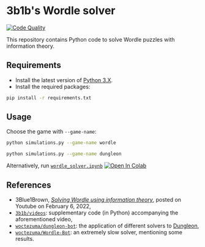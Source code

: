 # 3b1b's Wordle solver

[![Code Quality][codacy-image]][codacy]

This repository contains Python code to solve Wordle puzzles with information theory.

## Requirements

- Install the latest version of [Python 3.X][python-download-url].
- Install the required packages:

```bash
pip install -r requirements.txt
```

## Usage

Choose the game with `--game-name`:

```bash
python simulations.py --game-name wordle
```

```bash
python simulations.py --game-name dungleon
```

Alternatively, run [`wordle_solver.ipynb`][colab-notebook]
[![Open In Colab][colab-badge]][colab-notebook]

## References

- 3Blue1Brown, [*Solving Wordle using information theory*][youtube-video], posted on Youtube on February 6, 2022,
- [`3b1b/videos`][youtube-supplementary-code]: supplementary code (in Python) accompanying the aforementioned video,
- [`woctezuma/dungleon-bot`][dungleon-bot]: the application of different solvers to [Dungleon][dungleon-rules],
- [`woctezuma/Wordle-Bot`][wordle-bot-python-fork]: an extremely slow solver, mentioning some results.

<!-- Definitions -->

[codacy]: <https://www.codacy.com/gh/woctezuma/3b1b-wordle-solver/dashboard>
[codacy-image]: <https://app.codacy.com/project/badge/Grade/ff156cc6b4604ba1a7527448480a118a>

[python-download-url]: <https://www.python.org/downloads/>
[colab-notebook]: <https://colab.research.google.com/github/woctezuma/3b1b-wordle-solver/blob/colab/wordle_solver.ipynb>
[colab-badge]: <https://colab.research.google.com/assets/colab-badge.svg>

[youtube-video]: <https://www.youtube.com/watch?v=v68zYyaEmEA>
[youtube-supplementary-code]: <https://github.com/3b1b/videos/tree/master/_2022/wordle>
[dungleon-bot]: <https://github.com/woctezuma/dungleon-bot>
[dungleon-rules]: <https://github.com/woctezuma/dungleon/wiki/Rules>
[wordle-bot-python-fork]: <https://github.com/woctezuma/Wordle-Bot>
